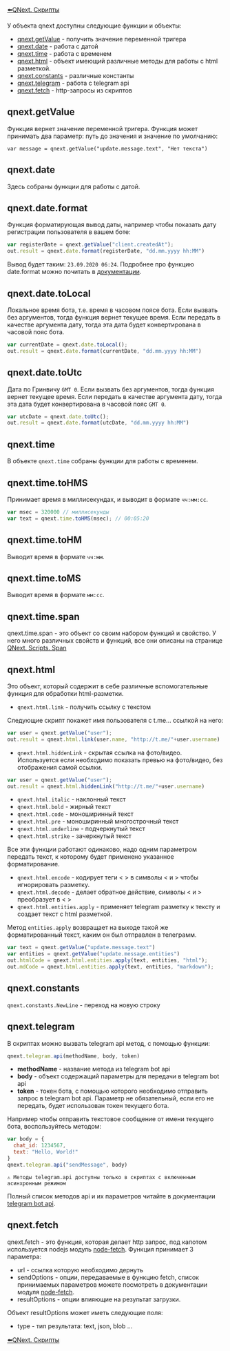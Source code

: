 
[⬅️QNext. Скрипты](/docs-test/script)



У объекта qnext доступны следующие функции и объекты:
* [qnext.getValue](#qnext-getvalue) - получить значение переменной тригера
* [qnext.date](#qnext-date) - работа с датой
* [qnext.time](#qnext-time) - работа с временем
* [qnext.html](#qnext-html) - объект имеющий различные методы для работы с html разметкой.
* [qnext.constants](#qnext-constants) - различные константы
* [qnext.telegram](#qnext-telegram) - работа с telegram api
* [qnext.fetch](#qnext-fetch) - http-запросы из скриптов
## qnext.getValue

Функция вернет значение переменной тригера. Функция может принимать два параметр: путь до значения и значение по умолчанию:

`var message = qnext.getValue("update.message.text", "Нет текста")`
## qnext.date

Здесь собраны функции для работы с датой.
## qnext.date.format

Функция форматирующая вывод даты, например чтобы показать дату регистрации пользователя в вашем боте:
```js 
var registerDate = qnext.getValue("client.createdAt");
out.result = qnext.date.format(registerDate, "dd.mm.yyyy hh:MM")
```

Вывод будет таким: `23.09.2020 06:24`. Подробнее про функцию date.format можно почитать в [документации](https://www.npmjs.com/package/dateformat).
## qnext.date.toLocal

Локальное время бота, т.е. время в часовом поясе бота. Если вызвать без аргументов, тогда функция вернет текущее время. Если передать в качестве аргумента дату, тогда эта дата будет конвертирована в часовой пояс бота.
```js 
var currentDate = qnext.date.toLocal();
out.result = qnext.date.format(currentDate, "dd.mm.yyyy hh:MM")
```
## qnext.date.toUtc

Дата по Гринвичу `GMT 0`. Если вызвать без аргументов, тогда функция вернет текущее время. Если передать в качестве аргумента дату, тогда эта дата будет конвертирована в часовой пояс `GMT 0`.
```js 
var utcDate = qnext.date.toUtc();
out.result = qnext.date.format(utcDate, "dd.mm.yyyy hh:MM")
```
## qnext.time

В объекте `qnext.time` собраны функции для работы с временем.
## qnext.time.toHMS

Принимает время в миллисекундах, и выводит в формате `чч:мм:сс`.
```js 
var msec = 320000 // миллисекунды
var text = qnext.time.toHMS(msec); // 00:05:20
```
## qnext.time.toHM

Выводит время в формате `чч:мм`.
## qnext.time.toMS

Выводит время в формате `мм:сс`.
## qnext.time.span

qnext.time.span - это объект со своим набором функций и свойство. У него много различных свойств и функций, все они описаны на странице [QNext. Scripts. Span](/docs-test/script/span)
## qnext.html

Это объект, который содержит в себе различные вспомогательные функция для обработки html-разметки.
* `qnext.html.link` - получить ссылку с текстом

Следующие скрипт покажет имя пользователя с t.me... ссылкой на него:
```js 
var user = qnext.getValue("user");
out.result = qnext.html.link(user.name, "http://t.me/"+user.username)
```
* `qnext.html.hiddenLink` - скрытая ссылка на фото/видео. Используется если необходимо показать превью на фото/видео, без отображения самой ссылки.
```js 
var user = qnext.getValue("user");
out.result = qnext.html.hiddenLink("http://t.me/"+user.username)
```
* `qnext.html.italic` - наклонный текст
* `qnext.html.bold` - жирный текст
* `qnext.html.code` - моноширинный текст
* `qnext.html.pre` - моноширинный многострочный текст
* `qnext.html.underline` - подчеркнутый текст
* `qnext.html.strike` - зачеркнутый текст

Все эти функции работают одинаково, надо одним параметром передать текст, к которому будет применено указанное форматирование. 
* `qnext.html.encode` - кодирует теги < > в символы &lt; и &gt; чтобы игнорировать разметку.
* `qnext.html.decode` - делает обратное действие, символы &lt; и &gt; преобразует в < >
* `qnext.html.entities.apply` - применяет telegram разметку к тексту и создает текст с html разметкой.

Метод `entities.apply` возвращает на выходе такой же форматированный текст, каким он был отправлен в телеграмм. 
```js 
var text = qnext.getValue("update.message.text")
var entities = qnext.getValue("update.message.entities")
out.htmlCode = qnext.html.entities.apply(text, entities, "html");
out.mdCode = qnext.html.entities.apply(text, entities, "markdown");
```


## qnext.constants

`qnext.constants.NewLine` - переход на новую строку


## qnext.telegram

В скриптах можно вызвать telegram api метод, с помощью функции:
```js 
qnext.telegram.api(methodName, body, token)
```
* **methodName** - название метода из telegram bot api
* **body** - объект содержащий параметры для передачи в telegram bot api
* **token** - токен бота, с помощью которого необходимо отправить запрос в telegram bot api. Параметр не обязательный, если его не передать, будет использован токен текущего бота.

Например чтобы отправить текстовое сообщение от имени текущего бота, воспользуйтесь методом:
```js 
var body = {
  chat_id: 1234567,
  text: "Hello, World!"
}
qnext.telegram.api("sendMessage", body)
```
```plain
⚠️ Методы telegram.api доступны только в скриптах с включенным асинхронным режимом
```

Полный список методов api и их параметров читайте в документации [telegram bot api](https://core.telegram.org/bots/api).


## qnext.fetch

qnext.fetch - это функция, которая делает http запрос, под капотом используется nodejs модуль [node-fetch](https://www.npmjs.com/package/node-fetch). Функция принимает 3 параметра:
* url - ссылка которую необходимо дернуть
* sendOptions - опции, передаваемые в функцию fetch, список принимаемых параметров можете посмотреть в документации модуля [node-fetch](https://www.npmjs.com/package/node-fetch).
* resultOptions - опции влияющие на результат загрузки.

Объект resultOptions может иметь следующие поля:
* type - тип результата: text, json, blob ...





[⬅️QNext. Скрипты](/docs-test/script)
  

